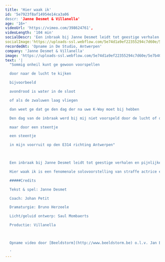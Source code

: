 ```yaml
---
title: 'Hier waak ik'
id: '5e7923f8af14954e14ca3a06
descr: 'Janne Desmet & Villanella'
age: '16+'
videoUrl: 'https://vimeo.com/398624761',
videoLength: '104 min'
socialDescr: 'Een inbraak bij Janne Desmet leidt tot geestige verhalen en pijnlijke conclusies. Op zoek naar de dief fileert ze haar jeugd in Zwevegem, foute schooljuffen, Vlaanderens angst voor de stad en het verschil tussen ASO, TSO en BSO. Hier waak ik is een fenomenale solovoorstelling van straffe actrice en komisch talent Janne Desmet. Diefstal loopt als een rode draad door Janne’s leven. Genoeg voor oprechte verontwaardiging en geestige verhalen die ieders hart stelen. Rasverteller Johan Petit en kunstenaar Bruno Herzeele begeleidden Janne bij het maken van deze grappige en schurende voorstelling over diefstal. Hier waak ik ging in avant-première op Theater aan Zee in augustus 2014. De première in De Studio vond plaats op donderdag 13 november 2014 en tourde doorheen heel Vlaanderen.'
socialImage:'https://uploads-ssl.webflow.com/5e74d1a9ef22355294c7d60e/5e7b402b28532f6dfd28e4a0_Hier%20waak%20ik%20.jpg'
recordedAt: 'Opname in De Studio, Antwerpen'
company: 'Janne Desmet & Villanella'
image: 'https://uploads-ssl.webflow.com/5e74d1a9ef22355294c7d60e/5e7b402b28532f6dfd28e4a0_Hier%20waak%20ik%20.jpg'
text: '|
  "Sommig onheil kunt ge gewoon voorspellen

  door naar de lucht te kijken

  bijvoorbeeld

  avondrood is water in de sloot

  of als de zwaluwen laag vliegen

  dan weet ge dat ge den dag der na uwe K-Way moet bij hebben

  Den dag van de inbraak werd bij mij niet voorspeld door de lucht of door ne vogel

  maar door een steentje

  een steentje

  in mijn voorruit op den E314 richting Antwerpen"

  ‍

  Een inbraak bij Janne Desmet leidt tot geestige verhalen en pijnlijke conclusies. Op zoek naar de dief fileert ze haar jeugd in Zwevegem, foute schooljuffen, Vlaanderens angst voor de stad en het verschil tussen ASO, TSO en BSO.

  Hier waak ik is een fenomenale solovoorstelling van straffe actrice en komisch talent Janne Desmet. Diefstal loopt als een rode draad door Janne’s leven. Genoeg voor oprechte verontwaardiging en geestige verhalen die ieders hart stelen. Rasverteller Johan Petit en kunstenaar Bruno Herzeele begeleidden Janne bij het maken van deze grappige en schurende voorstelling over diefstal. Hier waak ik ging in avant-première op Theater aan Zee in augustus 2014. De première in De Studio vond plaats op donderdag 13 november 2014 en tourde doorheen heel Vlaanderen.

  #####Credits

  Tekst & spel: Janne Desmet

  Coach: Johan Petit

  Dramaturgie: Bruno Herzeele

  Licht/geluid ontwerp: Saul Mombaerts

  Productie: Villanella

  ‍

  Opname video door [Beeldstorm](http://www.beeldstorm.be) o.l.v. Jan Bosteels  

  ‍'
---
```

